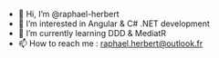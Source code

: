 - 👋 Hi, I’m @raphael-herbert
- 👀 I’m interested in Angular & C# .NET development 
- 🌱 I’m currently learning DDD & MediatR
- 📫 How to reach me : raphael.herbert@outlook.fr
